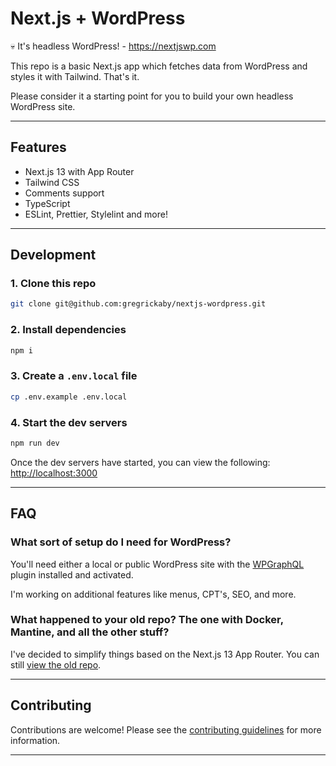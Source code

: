 # Next.js + WordPress

💀 It's headless WordPress! - <https://nextjswp.com>

This repo is a basic Next.js app which fetches data from WordPress and styles it with Tailwind. That's it.

Please consider it a starting point for you to build your own headless WordPress site.

---

## Features

- Next.js 13 with App Router
- Tailwind CSS
- Comments support
- TypeScript
- ESLint, Prettier, Stylelint and more!

---

## Development

### 1. Clone this repo

```bash
git clone git@github.com:gregrickaby/nextjs-wordpress.git
```

### 2. Install dependencies

```bash
npm i
```

### 3. Create a `.env.local` file

```bash
cp .env.example .env.local
```

### 4. Start the dev servers

```bash
npm run dev
```

Once the dev servers have started, you can view the following: <http://localhost:3000>

---

## FAQ

### What sort of setup do I need for WordPress?

You'll need either a local or public WordPress site with the [WPGraphQL](https://www.wpgraphql.com/) plugin installed and activated.

I'm working on additional features like menus, CPT's, SEO, and more.

### What happened to your old repo? The one with Docker, Mantine, and all the other stuff?

I've decided to simplify things based on the Next.js 13 App Router. You can still [view the old repo](https://github.com/gregrickaby/nextjs-wordpress/tree/1.0.0).

---

## Contributing

Contributions are welcome! Please see the [contributing guidelines](./CONTRIBUTING.md) for more information.

---
